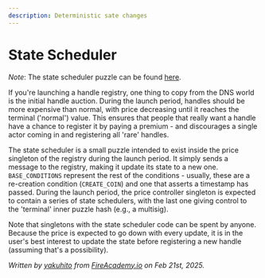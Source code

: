 ```yaml
---
description: Deterministic sate changes
---
```


# State Scheduler

_Note_: The state scheduler puzzle can be found [here](https://github.com/Yakuhito/slot-machine/blob/master/puzzles/singleton/state_scheduler.clsp).

If you're launching a handle registry, one thing to copy from the DNS world is the initial handle auction. During the launch period, handles should be more expensive than normal, with price decreasing until it reaches the terminal ('normal') value. This ensures that people that really want a handle have a chance to register it by paying a premium - and discourages a single actor coming in and registering all 'rare' handles.

The state scheduler is a small puzzle intended to exist inside the price singleton of the registry during the launch period. It simply sends a message to the registry, making it update its state to a new one. `BASE_CONDITIONS` represent the rest of the conditions - usually, these are a re-creation condition (`CREATE_COIN`) and one that asserts a timestamp has passed. During the launch period, the price controller singleton is expected to contain a series of state schedulers, with the last one giving control to the 'terminal' inner puzzle hash (e.g., a multisig).

Note that singletons with the state scheduler code can be spent by anyone. Because the price is expected to go down with every update, it is in the user's best interest to update the state before registering a new handle (assuming that's a possibility).

_Written by_ [_yakuhito_](https://x.com/yakuh1t0) _from_ [_FireAcademy.io_](https://fireacademy.io/) _on Feb 21st, 2025._
